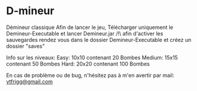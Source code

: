 # D-mineur
Démineur classique
Afin de lancer le jeu, Télécharger uniquement le Demineur-Executable et lancer Demineur.jar
/!\ afin d'activer les sauvegardes rendez vous dans le dossier Demineur-Executable et créez un dossier "saves"

Info sur les niveaux:
Easy: 10x10 contenant 20 Bombes
Medium: 15x15 contenant 50 Bombes
Hard: 20x20 contenant 100 Bombes


En cas de problème ou de bug, n'hésitez pas à m'en avertir par mail: ytfrigg@gmail.com
